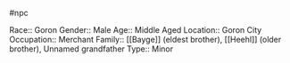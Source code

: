 #npc 

Race:: Goron
Gender:: Male
Age:: Middle Aged
Location:: Goron City
Occupation:: Merchant
Family:: [[Bayge]] (eldest brother), [[Heehl]] (older brother), Unnamed grandfather
Type:: Minor
